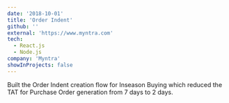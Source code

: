 ```yaml
---
date: '2018-10-01'
title: 'Order Indent'
github: ''
external: 'https://www.myntra.com'
tech:
  - React.js
  - Node.js
company: 'Myntra'
showInProjects: false
---
```


Built the Order Indent creation flow for Inseason Buying which reduced the TAT for Purchase Order generation from 7 days to 2 days.
